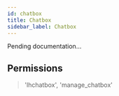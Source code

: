 ```yaml
---
id: chatbox
title: Chatbox
sidebar_label: Chatbox
---
```


Pending documentation...

## Permissions

> 'lhchatbox', 'manage_chatbox'
